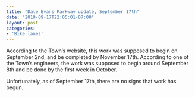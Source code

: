 ```yaml
---
title: "Dale Evans Parkway update, September 17th"
date: "2010-09-17T22:05:01-07:00"
layout: post
categories:
- 'Bike lanes'
---
```


According to the Town’s website, this work was supposed to begin on September 2nd, and be completed by November 17th. According to one of the Town’s engineers, the work was supposed to begin around September 8th and be done by the first week in October.  
  
Unfortunately, as of September 17th, there are no signs that work has begun.